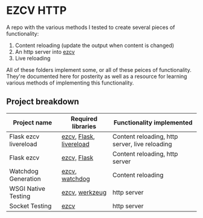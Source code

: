 # EZCV HTTP
A repo with the various methods I tested to create several pieces of functionality:

1. Content reloading (update the output when content is changed)
2. An http server into [ezcv](https://github.com/Descent098/ezcv)
3. Live reloading

All of these folders implement some, or all of these peices of functionality. They're documented here for posterity as well as a resource for learning various methods of implementing this functionality.

## Project breakdown

| Project name          | Required libraries                                           | Functionality implemented                      |
| --------------------- | ------------------------------------------------------------ | ---------------------------------------------- |
| Flask ezcv livereload | [ezcv](https://github.com/Descent098/ezcv), [Flask](https://flask.palletsprojects.com/en/2.1.x/), [livereload](https://github.com/lepture/python-livereload) | Content reloading, http server, live reloading |
| Flask ezcv            | [ezcv,](https://github.com/Descent098/ezcv) [Flask](https://flask.palletsprojects.com/en/2.1.x/) | Content reloading, http server                 |
| Watchdog Generation   | [ezcv](https://github.com/Descent098/ezcv), [watchdog](https://github.com/gorakhargosh/watchdog/) | Content reloading                              |
| WSGI Native Testing   | [ezcv](https://github.com/Descent098/ezcv), [werkzeug](https://werkzeug.palletsprojects.com/en/2.1.x/) | http server                                    |
| Socket Testing        | [ezcv](https://github.com/Descent098/ezcv)                   | http server                                    |

